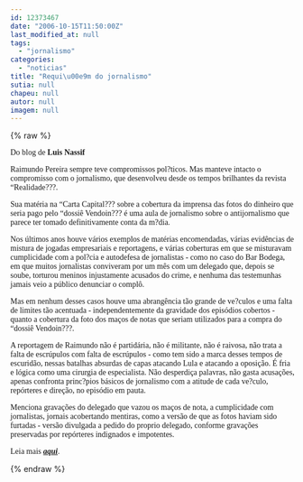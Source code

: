 ```yaml
---
id: 12373467
date: "2006-10-15T11:50:00Z"
last_modified_at: null
tags:
  - "jornalismo"
categories:
  - "noticias"
title: "Requi\u00e9m do jornalismo"
sutia: null
chapeu: null
autor: null
imagem: null
---
```

{% raw %}
<p><P><FONT face=Verdana>Do blog de <STRONG>Luis Nassif</STRONG></FONT></P></p>
<p><P><FONT face=Verdana>Raimundo Pereira sempre teve compromissos pol?ticos. Mas manteve intacto o compromisso com o jornalismo, que desenvolveu desde os tempos brilhantes da revista “Realidade???. </FONT></P></p>
<p><P><FONT face=Verdana>Sua matéria na “Carta Capital??? sobre a cobertura da imprensa das fotos do dinheiro que seria pago pelo “dossiê Vendoin??? é uma aula de jornalismo sobre o antijornalismo que parece ter tomado definitivamente conta da m?dia. </FONT></P></p>
<p><P><FONT face=Verdana>Nos últimos anos houve vários exemplos de matérias encomendadas, várias evidências de mistura de jogadas empresariais e reportagens, e várias coberturas em que se misturavam cumplicidade com a pol?cia e autodefesa de jornalistas - como no caso do Bar Bodega, em que muitos jornalistas conviveram por um mês com um delegado que, depois se soube, torturou meninos injustamente acusados do crime, e nenhuma das testemunhas jamais veio a público denunciar o complô. </FONT></P></p>
<p><P><FONT face=Verdana>Mas em nenhum desses casos houve uma abrangência tão grande de ve?culos e uma falta de limites tão acentuada - independentemente da gravidade dos episódios cobertos - quanto a cobertura da foto dos maços de notas que seriam utilizados para a compra do “dossiê Vendoin???. </FONT></P></p>
<p><P><FONT face=Verdana>A reportagem de Raimundo não é partidária, não é militante, não é raivosa, não trata a falta de escrúpulos com falta de escrúpulos - como tem sido a marca desses tempos de escuridão, nessas batalhas absurdas de capas atacando Lula e atacando a oposição. É fria e lógica como uma cirurgia de especialista. Não desperdiça palavras, não gasta acusações, apenas confronta princ?pios básicos de jornalismo com a atitude de cada ve?culo, repórteres e direção, no episódio em pauta. </FONT></P></p>
<p><P><FONT face=Verdana>Menciona gravações do delegado que vazou os maços de nota, a cumplicidade com jornalistas, jornais acobertando mentiras, como a versão de que as fotos haviam sido furtadas - versão divulgada a pedido do proprio delegado, conforme gravações preservadas por repórteres indignados e impotentes.</FONT></P></p>
<p><P><FONT face=Verdana>Leia mais <STRONG><EM><A href=\"https://z001.ig.com.br/ig/04/39/946471/blig/luisnassif/2006_10.html#post_18660494\" target=_blank>aqui</A></EM></STRONG>.</FONT></P> </p>
{% endraw %}